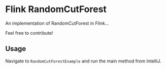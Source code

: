 # Flink RandomCutForest

An implementation of RandomCutForest in Flink...

Feel free to contribute!

## Usage

Navigate to `RandomCutForestExample` and run the main method from IntelliJ.
